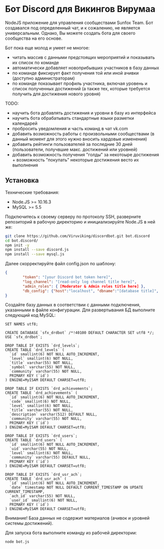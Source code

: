 # Бот Discord для Викингов Вирумаа
NodeJS приложение для управления сообществами Sunfox Team. Бот создавался под определенный чат, и к сожалению, не является универсальным. Однако, Вы можете создать бота для своего сообщества на его основе. 

Бот пока еще молод и умеет не многое:
* читать массив с данными предстоящих мероприятий и показывать их список по команде
* автоматически добавляет новоприбывших участников в базу данных
* по команде фиксирует факт получения той или иной ачивки (доступно администраторам)
* по команде показывает профиль участника, включая уровень и список полученных достижений (а также тех, которые требуется получить для достижения нового уровня)

TODO:
* научить бота добавлять достижения и уровни в базу из интерфейса
* научить бота обрабатывать стандартные языки разметки календарей
* пробросить уведомления и часть команд в чат vk.com
* добавить возможность работы с произвольными сообществами (в данный момент для этого нужно вносить хардовые изменения)
* добавить рейтинги пользователей за последние 30 дней (пользователи, получвшие макс. достижений или уровней)
* добавить возможность получения "голды" за некотоыре достижения + возможность "покупать" некоторые достижения весто их выполнения

## Установка
Технические требования:
* Node.JS >= 10.16.3
* MySQL >= 5.5

Подключитесь к своему серверу по протоколу SSH, разверните репозиторий в рабочую директорию и инициализируйте Node.JS в ней же:
```bash
git clone https://github.com/Viruviking/discordbot.git bot.discord
cd bot.discord/
npm init -y
npm install --save discord.js
npm install --save mysql.js
```
Далее скорректируйте файл config.json по шаблону:
```json
{
        "token": "[your Discord bot token here]",
        "log_channel": "[read-only log channel title here]",
        "admin_roles": { [Moderator & Admin roles title here] },
        "db_config": {"host":"localhost", "dbname":"[database title]", "dbuser":"[database username]", "dbpass":"[database user password]" }
}
```
Создайте базу данных в соответствии с данными подключения, указанными в файле конфигурации. Для развертывания БД выполните следующий код MySQL:
```mysql
SET NAMES utf8;

CREATE DATABASE `sfx_drdbot` /*!40100 DEFAULT CHARACTER SET utf8 */;
USE `sfx_drdbot`;

DROP TABLE IF EXISTS `drd_levels`;
CREATE TABLE `drd_levels` (
  `id` smallint(6) NOT NULL AUTO_INCREMENT,
  `level` smallint(6) NOT NULL,
  `title` varchar(55) NOT NULL,
  `symbol` varchar(55) NOT NULL,
  `community` varchar(55) NOT NULL,
  PRIMARY KEY (`id`)
) ENGINE=MyISAM DEFAULT CHARSET=utf8;

DROP TABLE IF EXISTS `drd_achievements`;
CREATE TABLE `drd_achievements` (
  `id` smallint(6) NOT NULL AUTO_INCREMENT,
  `code` smallint(6) NOT NULL,
  `level` smallint(6) NOT NULL,
  `title` varchar(55) NOT NULL,
  `description` varchar(512) DEFAULT NULL,
  `community` varchar(55) NOT NULL,
  PRIMARY KEY (`id`)
) ENGINE=MyISAM DEFAULT CHARSET=utf8;

DROP TABLE IF EXISTS `drd_users`;
CREATE TABLE `drd_users` (
  `id` smallint(6) NOT NULL AUTO_INCREMENT,
  `uid` varchar(55) NOT NULL,
  `level` smallint(6) NOT NULL,
  `community` varchar(55) DEFAULT NULL,
  PRIMARY KEY (`id`)
) ENGINE=MyISAM DEFAULT CHARSET=utf8;

DROP TABLE IF EXISTS `drd_usr_ach`;
CREATE TABLE `drd_usr_ach` (
  `id` smallint(6) NOT NULL AUTO_INCREMENT,
  `date` timestamp NOT NULL DEFAULT CURRENT_TIMESTAMP ON UPDATE CURRENT_TIMESTAMP,
  `ach_id` varchar(55) NOT NULL,
  `user_id` smallint(6) NOT NULL,
  PRIMARY KEY (`id`)
) ENGINE=MyISAM DEFAULT CHARSET=utf8;
```
Внимание! База данных не содержит материалов (ачивок и уровней системы достижений).

Для запуска бота выполните команду из рабочей директории:
```bash
node bot.js
```